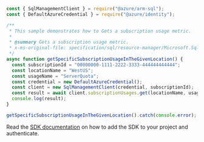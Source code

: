 ```javascript
const { SqlManagementClient } = require("@azure/arm-sql");
const { DefaultAzureCredential } = require("@azure/identity");

/**
 * This sample demonstrates how to Gets a subscription usage metric.
 *
 * @summary Gets a subscription usage metric.
 * x-ms-original-file: specification/sql/resource-manager/Microsoft.Sql/preview/2020-11-01-preview/examples/SubscriptionUsageGet.json
 */
async function getSpecificSubscriptionUsageInTheGivenLocation() {
  const subscriptionId = "00000000-1111-2222-3333-444444444444";
  const locationName = "WestUS";
  const usageName = "ServerQuota";
  const credential = new DefaultAzureCredential();
  const client = new SqlManagementClient(credential, subscriptionId);
  const result = await client.subscriptionUsages.get(locationName, usageName);
  console.log(result);
}

getSpecificSubscriptionUsageInTheGivenLocation().catch(console.error);
```

Read the [SDK documentation](https://github.com/Azure/azure-sdk-for-js/blob/%40azure%2Farm-sql_9.0.1/sdk/sql/arm-sql/README.md) on how to add the SDK to your project and authenticate.
